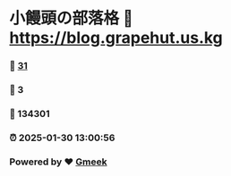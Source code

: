 # 小饅頭の部落格 :link: https://blog.grapehut.us.kg 
### :page_facing_up: [31](https://blog.grapehut.us.kg/tag.html) 
### :speech_balloon: 3 
### :hibiscus: 134301 
### :alarm_clock: 2025-01-30 13:00:56 
### Powered by :heart: [Gmeek](https://github.com/Meekdai/Gmeek)
